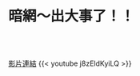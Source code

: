 # 暗網～出大事了！！

<!--more-->
<!--276-->
<br><br/>

[影片連結](https://www.youtube.com/watch?v=j8zEldKyiLQ)
{{< youtube j8zEldKyiLQ >}}
